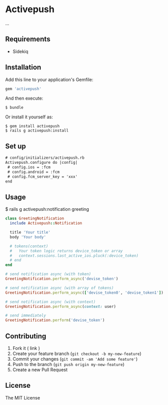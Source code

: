 # Activepush

...

## Requirements

* Sidekiq

## Installation

Add this line to your application's Gemfile:

```ruby
gem 'activepush'
```

And then execute:

    $ bundle

Or install it yourself as:

    $ gem install activepush
    $ rails g activepush:install

## Set up
```diff
# config/initializers/activepush.rb
Activepush.configure do |config|
 # config.ios = :fcm
 # config.android = :fcm
 # config.fcm_server_key = 'xxx'
end
```

## Usage

$ rails g activepush:notification greeting

```ruby
class GreetingNotification
  include Activepush::Notification

  title 'Your title'
  body 'Your body'

  # tokens(context)
  #   Your token logic returns device_token or array
  #   context.sessions.last_active_ios.pluck(:device_token)
  # end
end

# send notification async (with token)
GreetingNotification.perform_async('devise_token')

# send notification async (with array of tokens)
GreetingNotification.perform_async(['devise_token0', 'devise_token1'])

# send notification async (with context)
GreetingNotification.perform_async(context: user)

# send immediately
GreetingNotification.perform('devise_token')
```

## Contributing

1. Fork it ( link )
2. Create your feature branch (`git checkout -b my-new-feature`)
3. Commit your changes (`git commit -am 'Add some feature'`)
4. Push to the branch (`git push origin my-new-feature`)
5. Create a new Pull Request

## License

The MIT License
